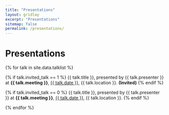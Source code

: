 ```yaml
---
title: "Presentations"
layout: gridlay
excerpt: "Presentations"
sitemap: false
permalink: /presentations/
---
```


# Presentations

{% for talk in site.data.talklist %}

  {% if talk.invited_talk == 1 %}
  {{ talk.title }}, presented by {{ talk.presenter }} at <b>{{ talk.meeting }}</b>, <u>{{ talk.date }}</u>, {{ talk.location }}. <b>(Invited)</b>
  {% endif %} 

  {% if talk.invited_talk == 0 %}
  {{ talk.title }}, presented by {{ talk.presenter }} at <b>{{ talk.meeting }}</b>, <u>{{ talk.date }}</u>, {{ talk.location }}.
  {% endif %} 
  
{% endfor %}
</div>




